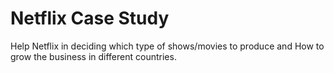 # Netflix Case Study

Help Netflix in deciding which type of shows/movies to produce and How to grow the business in different countries.
